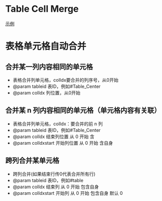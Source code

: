 # Table Cell Merge

[示例](https://ambrosecdmeng.github.io/table-cell-merge/)

# 表格单元格自动合并


## 合并某一列内容相同的单元格 
 * 表格合并列单元格，colIdx要合并的列序号，从0开始
 * @param tableid 表ID，例如#Table_Center
 * @param colIdx  列位置，从0开始
 
 
## 合并某 n 列内容相同的单元格（单元格内容有关联） 
 * 表格合并列单元格，colIdx：要合并的前 n 列
 * @param tableid 表ID，例如#Table_Center
 * @param colIdx  结束列位置 从 0 开始 含
 * @param colIdxstart 开始列位置 从 0 开始 含自身

## 跨列合并某单元格 
 * 跨列合并(如果结束行传0代表合并所有行)
 * @param tableid 表ID，例如#table
 * @param colIdx  结束列 从 0 开始 包含自身
 * @param colIdxstart  开始列 从 0 开始 包含自身 默认 0 
